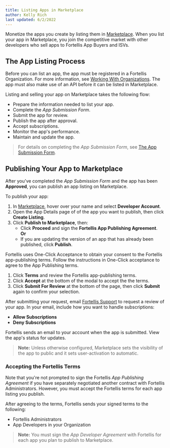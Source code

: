 ```yaml
---
title: Listing Apps in Marketplace
author: Kelly Rich
last updated: 6/2/2022
---
```


Monetize the apps you create by listing them in [Marketplace]($[marketplaceUrl]). When you list your app in Marketplace, you join the competitive market with other developers who sell apps to Fortellis App Buyers and ISVs.

## The App Listing Process

Before you can list an app, the app must be registered in a Fortellis Organization. For more information, see [Working With Organizations](/docs/general/overview/organizations). The app must also make use of an API before it can be listed in Marketplace.

Listing and selling your app on Marketplace takes the following flow:

* Prepare the information needed to list your app.
* Complete the *App Submission Form*.
* Submit the app for review.
* Publish the app after approval.
* Accept subscriptions.
* Monitor the app's performance.
* Maintain and update the app.

> For details on completing the *App Submission Form*, see [The App Submission Form](docs/tutorials/app-lifecycle/app-submission-form).

## Publishing Your App to Marketplace

After you've completed the *App Submission Form* and the app has been **Approved**, you can publish an app listing on Marketplace.

To publish your app:

1. In [Marketplace]($[marketplaceUrl]), hover over your name and select **Developer Account**.
1. Open the App Details page of of the app you want to publish, then click **Create Listing**.
1. Click **Publish to Marketplace**, then:  
    * Click **Proceed** and sign the **Fortellis App Publishing Agreement**.  
        **Or**  
    * If you are updating the version of an app that has already been published, click **Publish**.  

Fortellis uses One-Click Acceptance to obtain your consent to the Fortellis app-publishing terms. Follow the instructions in One-Click acceptance to agree to the App Publishing terms.

1. Click **Terms** and review the Fortellis app-publishing terms.
1. Click **Accept** at the bottom of the modal to accept the the terms.
1. Click **Submit For Review** at the bottom of the page, then click **Submit** again to confirm your selection.

After submitting your request, email [Fortellis Support](mailto:support@fortellis.io) to request a review of your app.
In your email, include how you want to handle subscriptions:  

* **Allow Subscriptions**
* **Deny Subscriptions**

Fortellis sends an email to your account when the app is submitted. View the app's status for updates.

> **Note:** Unless otherwise configured, Marketplace sets the visibility of the app to public and it sets user-activation to automatic.

### Accepting the Fortellis Terms

Note that you're not prompted to sign the Fortellis *App Publishing Agreement* if you have separately negotiated another contract with Fortellis Administrators. However, you must accept the Fortellis terms for each app listing you publish.

After agreeing to the terms, Fortellis sends your signed terms to the following:

* Fortellis Administrators
* App Developers in your Organization

> **Note:** You must sign the *App Developer Agreement* with Fortellis for each app you plan to publish to Marketplace.

